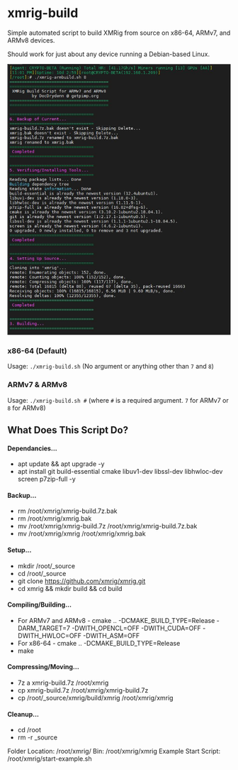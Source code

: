 # xmrig-build
Simple automated script to build XMRig from source on x86-64, ARMv7, and ARMv8 devices.

Should work for just about any device running a Debian-based Linux.

![Alt text](/xmrig-armbuild.JPG?raw=true "Screenshot")

### x86-64 (Default)
Usage: `./xmrig-build.sh` (No argument or anything other than `7` and `8`)

### ARMv7 & ARMv8
Usage: `./xmrig-build.sh #` 
(where `#` is a required argument. `7` for ARMv7 or `8` for ARMv8)

## What Does This Script Do?

#### Dependancies...
- apt update && apt upgrade -y
- apt install git build-essential cmake libuv1-dev libssl-dev libhwloc-dev screen p7zip-full -y

#### Backup...
- rm /root/xmrig/xmrig-build.7z.bak
- rm /root/xmrig/xmrig.bak
- mv /root/xmrig/xmrig-build.7z /root/xmrig/xmrig-build.7z.bak
- mv /root/xmrig/xmrig /root/xmrig/xmrig.bak

#### Setup...
- mkdir /root/_source
- cd /root/_source
- git clone https://github.com/xmrig/xmrig.git
- cd xmrig && mkdir build && cd build

#### Compiling/Building...
- For ARMv7 and ARMv8 - cmake .. -DCMAKE_BUILD_TYPE=Release -DARM_TARGET=7 -DWITH_OPENCL=OFF -DWITH_CUDA=OFF -DWITH_HWLOC=OFF -DWITH_ASM=OFF
- For x86-64 - cmake .. -DCMAKE_BUILD_TYPE=Release
- make

#### Compressing/Moving...
- 7z a xmrig-build.7z /root/xmrig
- cp xmrig-build.7z /root/xmrig/xmrig-build.7z
- cp /root/_source/xmrig/build/xmrig /root/xmrig/xmrig

#### Cleanup...
- cd /root
- rm -r _source





 Folder Location: /root/xmrig/
 Bin: /root/xmrig/xmrig
 Example Start Script: /root/xmrig/start-example.sh
